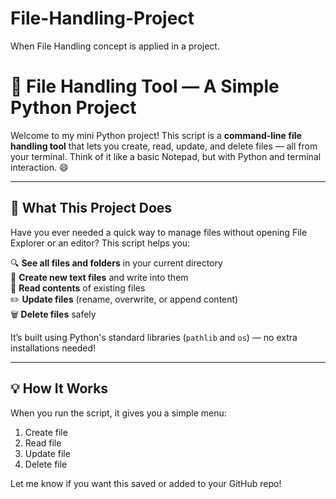 # File-Handling-Project
When File Handling concept is applied in a project.

# 📝 File Handling Tool — A Simple Python Project

Welcome to my mini Python project! This script is a **command-line file handling tool** that lets you create, read, update, and delete files — all from your terminal. Think of it like a basic Notepad, but with Python and terminal interaction. 😄

---

## 🚀 What This Project Does

Have you ever needed a quick way to manage files without opening File Explorer or an editor? This script helps you:

🔍 **See all files and folders** in your current directory  
📄 **Create new text files** and write into them  
📖 **Read contents** of existing files  
✏️ **Update files** (rename, overwrite, or append content)  
🗑️ **Delete files** safely  

It’s built using Python's standard libraries (`pathlib` and `os`) — no extra installations needed!

---

## 💡 How It Works

When you run the script, it gives you a simple menu:

1. Create file
2. Read file
3. Update file
4. Delete file


Let me know if you want this saved or added to your GitHub repo!


